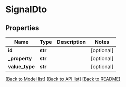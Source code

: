# SignalDto

## Properties
Name | Type | Description | Notes
------------ | ------------- | ------------- | -------------
**id** | **str** |  | [optional] 
**_property** | **str** |  | [optional] 
**value_type** | **str** |  | [optional] 

[[Back to Model list]](../README.md#documentation-for-models) [[Back to API list]](../README.md#documentation-for-api-endpoints) [[Back to README]](../README.md)


